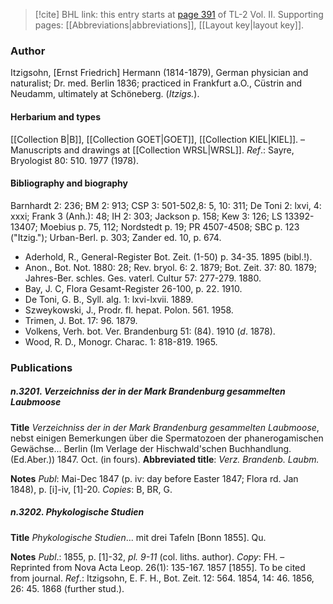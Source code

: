 > [!cite] BHL link: this entry starts at [page 391](https://www.biodiversitylibrary.org/item/103253#page/417/mode/1up) of TL-2 Vol. II.
> Supporting pages: [[Abbreviations|abbreviations]], [[Layout key|layout key]].

### Author

Itzigsohn, \[Ernst Friedrich\] Hermann (1814-1879), German physician and naturalist; Dr. med. Berlin 1836; practiced in Frankfurt a.O., Cüstrin and Neudamm, ultimately at Schöneberg. (*Itzigs.*).

#### Herbarium and types

[[Collection B|B]], [[Collection GOET|GOET]], [[Collection KIEL|KIEL]]. – Manuscripts and drawings at [[Collection WRSL|WRSL]].
*Ref*.: Sayre, Bryologist 80: 510. 1977 (1978).

#### Bibliography and biography

Barnhardt 2: 236; BM 2: 913; CSP 3: 501-502,8: 5, 10: 311; De Toni 2: lxvi, 4: xxxi; Frank 3 (Anh.): 48; IH 2: 303; Jackson p. 158; Kew 3: 126; LS 13392-13407; Moebius p. 75, 112; Nordstedt p. 19; PR 4507-4508; SBC p. 123 ("Itzig."); Urban-Berl. p. 303; Zander ed. 10, p. 674.
- Aderhold, R., General-Register Bot. Zeit. (1-50) p. 34-35. 1895 (bibl.!).
- Anon., Bot. Not. 1880: 28; Rev. bryol. 6: 2. 1879; Bot. Zeit. 37: 80. 1879; Jahres-Ber. schles. Ges. vaterl. Cultur 57: 277-279. 1880.
- Bay, J. C, Flora Gesamt-Register 26-100, p. 22. 1910.
- De Toni, G. B., Syll. alg. 1: lxvi-lxvii. 1889.
- Szweykowski, J., Prodr. fl. hepat. Polon. 561. 1958.
- Trimen, J. Bot. 17: 96. 1879.
- Volkens, Verh. bot. Ver. Brandenburg 51: (84). 1910 (*d*. 1878).
- Wood, R. D., Monogr. Charac. 1: 818-819. 1965.

### Publications

##### n.3201. Verzeichniss der in der Mark Brandenburg gesammelten Laubmoose

**Title**
*Verzeichniss der in der Mark Brandenburg gesammelten Laubmoose*, nebst einigen Bemerkungen über die Spermatozoen der phanerogamischen Gewächse... Berlin (Im Verlage der Hischwald'schen Buchhandlung. (Ed.Aber.)) 1847. Oct. (in fours).
**Abbreviated title**: *Verz. Brandenb. Laubm.*

**Notes**
*Publ*: Mai-Dec 1847 (p. iv: day before Easter 1847; Flora rd. Jan 1848), p. \[i\]-iv, \[1\]-20.
*Copies*: B, BR, G.

##### n.3202. Phykologische Studien

**Title**
*Phykologische Studien*... mit drei Tafeln \[Bonn 1855\]. Qu.

**Notes**
*Publ*.: 1855, p. \[1\]-32, *pl. 9-11* (col. liths. author). *Copy*: FH. – Reprinted from Nova Acta Leop. 26(1): 135-167. 1857 \[1855\]. To be cited from journal.
*Ref*.: Itzigsohn, E. F. H., Bot. Zeit. 12: 564. 1854, 14: 46. 1856, 26: 45. 1868 (further stud.).

